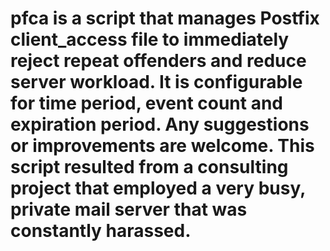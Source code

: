 # pfca is a script that manages Postfix client_access file to immediately reject repeat offenders and reduce server workload. It is configurable for time period, event count and expiration period. Any suggestions or improvements are welcome. This script resulted from a consulting project that employed a very busy, private mail server that was constantly harassed.
